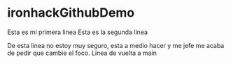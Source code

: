 # ironhackGithubDemo

Esta es mi primera linea
Esta es la segunda linea

De esta linea no estoy muy seguro, esta  a medio hacer y me jefe me acaba de pedir que cambie el foco.
Linea de vuelta a main